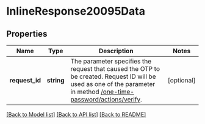# InlineResponse20095Data

## Properties
Name | Type | Description | Notes
------------ | ------------- | ------------- | -------------
**request_id** | **string** | The parameter specifies the request that caused the OTP to be created. Request ID will be used as one of the parameter in method [/one-time-password/actions/verify](#operation/postVerifyOtp). | [optional] 

[[Back to Model list]](../../README.md#documentation-for-models) [[Back to API list]](../../README.md#documentation-for-api-endpoints) [[Back to README]](../../README.md)

